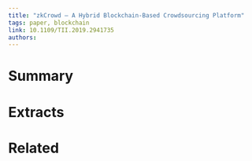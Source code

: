 ```yaml
---
title: "zkCrowd — A Hybrid Blockchain-Based Crowdsourcing Platform"
tags: paper, blockchain
link: 10.1109/TII.2019.2941735
authors:
---
```


# Summary

# Extracts

# Related
